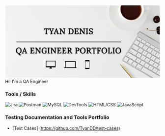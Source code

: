 ![Header](https://github.com/TyanDD/img/blob/main/logo.001.jpeg)
Hi! I'm a QA Engineer

### Tools / Skills
![Jira](https://img.shields.io/badge/-Jira-090909??style=for-the-badge&logo=jira)
![Postman](https://img.shields.io/badge/-Postman-090909??style=for-the-badge&logo=postman)
![MySQL](https://img.shields.io/badge/-MySQL-090909??style=for-the-badge&logo=mysql)
![DevTools](https://img.shields.io/badge/-DevTools-090909??style=for-the-badge&logo=googlechrome)
![HTML/CSS](https://img.shields.io/badge/-HTML/CSS-090909??style=for-the-badge&logo=html)
![JavaScript](https://img.shields.io/badge/-JavaScript-090909??style=for-the-badge&logo=javascript)


### Testing Documentation and Tools Portfolio
- [Test Cases] (https://github.com/TyanDD/test-cases)
